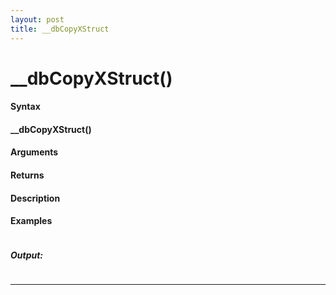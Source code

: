 ```yaml
---
layout: post
title: __dbCopyXStruct
---
```


# __dbCopyXStruct()


#### Syntax

#### __dbCopyXStruct()

#### Arguments

#### Returns

#### Description

#### Examples

```

```

##### Output:

```

```

---